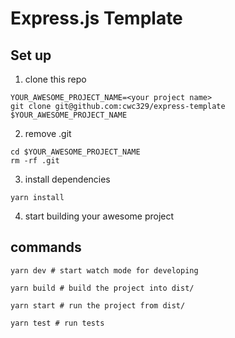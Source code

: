 # Express.js Template

## Set up

1. clone this repo
```shell
YOUR_AWESOME_PROJECT_NAME=<your project name>
git clone git@github.com:cwc329/express-template $YOUR_AWESOME_PROJECT_NAME
```

2. remove .git
```shell
cd $YOUR_AWESOME_PROJECT_NAME
rm -rf .git
```

3. install dependencies
```shell
yarn install
```

4. start building your awesome project

## commands
```shell
yarn dev # start watch mode for developing

yarn build # build the project into dist/

yarn start # run the project from dist/

yarn test # run tests
```
